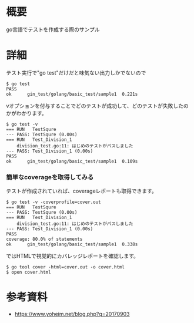 # 概要
go言語でテストを作成する際のサンプル

# 詳細

テスト実行で"go test"だけだと味気ない出力しかでないので
```
$ go test
PASS
ok  	gin_test/golang/basic_test/sample1	0.221s
```

vオプションを付与することでどのテストが成功して、どのテストが失敗したのかがわかります。
```
$ go test -v
=== RUN   TestSqure
--- PASS: TestSqure (0.00s)
=== RUN   Test_Division_1
    division_test.go:11: はじめのテストがパスしました
--- PASS: Test_Division_1 (0.00s)
PASS
ok  	gin_test/golang/basic_test/sample1	0.109s

```


### 簡単なcoverageを取得してみる
テストが作成されていれば、coverageレポートも取得できます。
```
$ go test -v -coverprofile=cover.out 
=== RUN   TestSqure
--- PASS: TestSqure (0.00s)
=== RUN   Test_Division_1
    division_test.go:11: はじめのテストがパスしました
--- PASS: Test_Division_1 (0.00s)
PASS
coverage: 80.0% of statements
ok  	gin_test/golang/basic_test/sample1	0.338s
```

ではHTMLで視覚的にカバレッジレポートを確認します。
```
$ go tool cover -html=cover.out -o cover.html
$ open cover.html 
```


# 参考資料
- https://www.yoheim.net/blog.php?q=20170903
